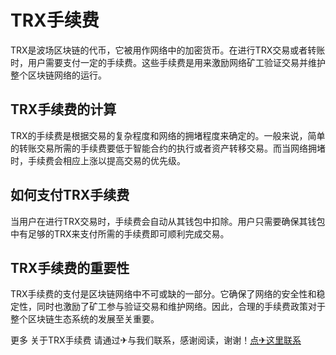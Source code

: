 # TRX手续费

TRX是波场区块链的代币，它被用作网络中的加密货币。在进行TRX交易或者转账时，用户需要支付一定的手续费。这些手续费是用来激励网络矿工验证交易并维护整个区块链网络的运行。

## TRX手续费的计算

TRX的手续费是根据交易的复杂程度和网络的拥堵程度来确定的。一般来说，简单的转账交易所需的手续费要低于智能合约的执行或者资产转移交易。而当网络拥堵时，手续费会相应上涨以提高交易的优先级。

## 如何支付TRX手续费

当用户在进行TRX交易时，手续费会自动从其钱包中扣除。用户只需要确保其钱包中有足够的TRX来支付所需的手续费即可顺利完成交易。

## TRX手续费的重要性

TRX手续费的支付是区块链网络中不可或缺的一部分。它确保了网络的安全性和稳定性，同时也激励了矿工参与验证交易和维护网络。因此，合理的手续费政策对于整个区块链生态系统的发展至关重要。

更多 关于TRX手续费 请通过✈与我们联系，感谢阅读，谢谢！[点✈这里联系](https://add.k02.cc)